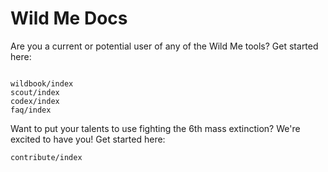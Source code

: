 # Wild Me Docs

Are you a current or potential user of any of the Wild Me tools? Get started here:

```{toctree}

wildbook/index
scout/index
codex/index
faq/index
```

Want to put your talents to use fighting the 6th mass extinction? We're excited to have you! Get started here:

```{toctree}
contribute/index
```
